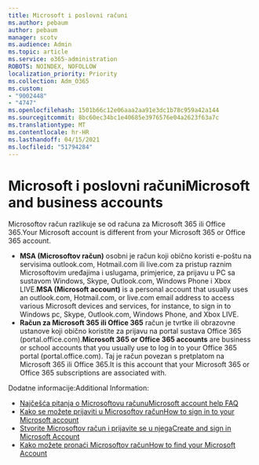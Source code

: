 ```yaml
---
title: Microsoft i poslovni računi
ms.author: pebaum
author: pebaum
manager: scotv
ms.audience: Admin
ms.topic: article
ms.service: o365-administration
ROBOTS: NOINDEX, NOFOLLOW
localization_priority: Priority
ms.collection: Adm_O365
ms.custom:
- "9002448"
- "4747"
ms.openlocfilehash: 1501b66c12e06aaa2aa91e3dc1b78c959a42a144
ms.sourcegitcommit: 8bc60ec34bc1e40685e3976576e04a2623f63a7c
ms.translationtype: MT
ms.contentlocale: hr-HR
ms.lasthandoff: 04/15/2021
ms.locfileid: "51794284"
---
```

# <a name="microsoft-and-business-accounts"></a><span data-ttu-id="8e22d-102">Microsoft i poslovni računi</span><span class="sxs-lookup"><span data-stu-id="8e22d-102">Microsoft and business accounts</span></span>

<span data-ttu-id="8e22d-103">Microsoftov račun razlikuje se od računa za Microsoft 365 ili Office 365.</span><span class="sxs-lookup"><span data-stu-id="8e22d-103">Your Microsoft account is different from your Microsoft 365 or Office 365 account.</span></span>

- <span data-ttu-id="8e22d-104">**MSA (Microsoftov račun)** osobni je račun koji obično koristi e-poštu na servisima outlook.com, Hotmail.com ili live.com za pristup raznim Microsoftovim uređajima i uslugama, primjerice, za prijavu u PC sa sustavom Windows, Skype, Outlook.com, Windows Phone i Xbox LIVE.</span><span class="sxs-lookup"><span data-stu-id="8e22d-104">**MSA (Microsoft account)** is a personal account that usually uses an outlook.com, Hotmail.com, or live.com email address to access various Microsoft devices and services, for instance, to sign in to Windows pc, Skype, Outlook.com, Windows Phone, and Xbox LIVE.</span></span>
- <span data-ttu-id="8e22d-105">**Račun za Microsoft 365 ili Office 365** račun je tvrtke ili obrazovne ustanove koji obično koristite za prijavu na portal sustava Office 365 (portal.office.com).</span><span class="sxs-lookup"><span data-stu-id="8e22d-105">**Microsoft 365 or Office 365 accounts** are business or school accounts that you usually use to log in to your Office 365 portal (portal.office.com).</span></span> <span data-ttu-id="8e22d-106">Taj je račun povezan s pretplatom na Microsoft 365 ili Office 365.</span><span class="sxs-lookup"><span data-stu-id="8e22d-106">It is this account that your Microsoft 365 or Office 365 subscriptions are associated with.</span></span>

<span data-ttu-id="8e22d-107">Dodatne informacije:</span><span class="sxs-lookup"><span data-stu-id="8e22d-107">Additional Information:</span></span>

- [<span data-ttu-id="8e22d-108">Najčešća pitanja o Microsoftovu računu</span><span class="sxs-lookup"><span data-stu-id="8e22d-108">Microsoft account help FAQ</span></span>](https://support.microsoft.com/hub/4294457/microsoft-account-help) 
- [<span data-ttu-id="8e22d-109">Kako se možete prijaviti u Microsoftov račun</span><span class="sxs-lookup"><span data-stu-id="8e22d-109">How to sign in to your Microsoft account</span></span>](https://support.microsoft.com/help/4028195/microsoft-account-how-to-sign-in)
- [<span data-ttu-id="8e22d-110">Stvorite Microsoftov račun i prijavite se u njega</span><span class="sxs-lookup"><span data-stu-id="8e22d-110">Create and sign in Microsoft Account</span></span>](https://account.microsoft.com/account)
- [<span data-ttu-id="8e22d-111">Kako možete pronaći Microsoftov račun</span><span class="sxs-lookup"><span data-stu-id="8e22d-111">How to find your Microsoft Account</span></span>](https://support.microsoft.com/help/13811/microsoft-account-how-to-find)
